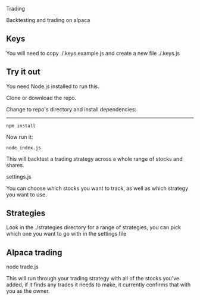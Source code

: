Trading

Backtesting and trading on alpaca

## Keys

You will need to copy ./.keys.example.js and create a new file ./.keys.js

## Try it out

You need Node.js installed to run this.

Clone or download the repo.

Change to repo's directory and install dependencies:
****
    npm install

Now run it:

    node index.js

This will backtest a trading strategy across a whole range of stocks and shares.

settings.js

You can choose which stocks you want to track, as well as which strategy you want to use.

## Strategies

Look in the ./strategies directory for a range of strategies, you can pick which one you want to go with in the settings file

## Alpaca trading

node trade.js

This will run through your trading strategy with all of the stocks you've added, if it finds any trades it needs to make, it currently confirms that with you as the owner.

